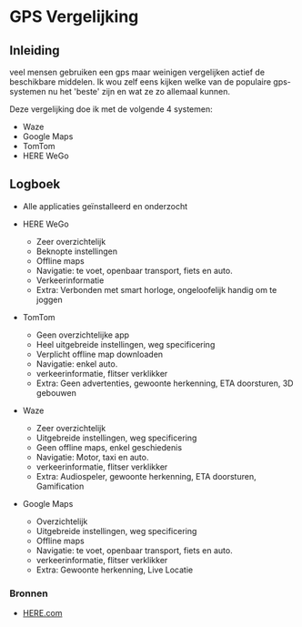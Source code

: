 # GPS Vergelijking

## Inleiding
veel mensen gebruiken een gps maar weinigen vergelijken actief de beschikbare middelen. Ik wou zelf eens kijken welke van de populaire gps-systemen nu het 'beste' zijn en wat ze zo allemaal kunnen.

Deze vergelijking doe ik met de volgende 4 systemen:
- Waze
- Google Maps
- TomTom
- HERE WeGo

## Logboek
- Alle applicaties geïnstalleerd en onderzocht
- HERE WeGo
	- Zeer overzichtelijk
	- Beknopte instellingen
	- Offline maps
	- Navigatie: te voet, openbaar transport, fiets en auto.
	- Verkeerinformatie
	- Extra: Verbonden met smart horloge, ongeloofelijk handig om te joggen
	
- TomTom
	- Geen overzichtelijke app
	- Heel uitgebreide instellingen, weg specificering
	- Verplicht offline map downloaden
	- Navigatie: enkel auto.
	- verkeerinformatie, flitser verklikker
	- Extra: Geen advertenties, gewoonte herkenning, ETA doorsturen, 3D gebouwen
	
- Waze
	- Zeer overzichtelijk
	- Uitgebreide instellingen, weg specificering
	- Geen offline maps, enkel geschiedenis
	- Navigatie: Motor, taxi en auto.
	- verkeerinformatie, flitser verklikker
	- Extra: Audiospeler, gewoonte herkenning, ETA doorsturen, Gamification
	
- Google Maps
	- Overzichtelijk
	- Uitgebreide instellingen, weg specificering
	- Offline maps
	- Navigatie: te voet, openbaar transport, fiets en auto.
	- verkeerinformatie, flitser verklikker
	- Extra: Gewoonte herkenning, Live Locatie
	
### Bronnen
- [HERE.com](here.com/products)
	
	